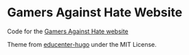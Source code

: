 # Gamers Against Hate Website

Code for the [Gamers Against Hate website](https://www.gamersagainsthate.org)

Theme from [educenter-hugo](https://github.com/themefisher/educenter-hugo) under the MIT License.
